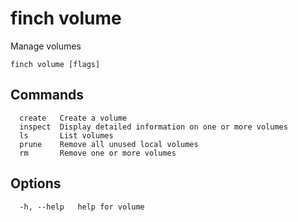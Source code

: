# finch volume

Manage volumes

```text
finch volume [flags]
```

## Commands

```text
  create   Create a volume
  inspect  Display detailed information on one or more volumes
  ls       List volumes
  prune    Remove all unused local volumes
  rm       Remove one or more volumes
```

## Options

```text
  -h, --help   help for volume
```
